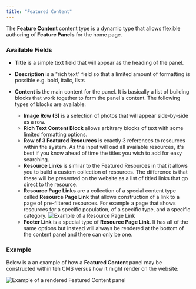 ```yaml
---
title: "Featured Content"
---
```


The **Feature Content** content type is a dynamic type that allows flexible authoring of **Feature Panels** for the home page.

### Available Fields

- **Title** is a simple text field that will appear as the heading of the panel.
- **Description** is a "rich text" field so that a limited amount of formatting is possible e.g. bold, italic, lists
- **Content** is the main content for the panel. It is basically a list of building blocks that work together to form the panel's content. The following types of blocks are available:

  - **Image Row (3)** is a selection of photos that will appear side-by-side as a row.
  - **Rich Text Content Block** allows arbitrary blocks of text with some limited formatting options.
  - **Row of 3 Featured Resources** is exactly 3 references to resources within the system. As the input will oad all available resources, it's best if you know ahead of time the titles you wish to add for easy searching.
  - **Resource Links** is similar to the Featured Resources in that it allows you to build a custom collection of resources. The difference is that these will be presented on the website as a list of titled links that go direct to the resource.
  - **Resource Page Links** are a collection of a special content type called **Resource Page Link** that allows construction of a link to a page of pre-filtered resources. For example a page that shows resources for a specific population, of a specific type, and a specific category.
    ![Example of a Resource Page Link](@assets//featured-content-01.png)
  - **Footer Link** is a special type of **Resource Page Link**. It has all of the same options but instead will always be rendered at the bottom of the content panel and there can only be one.

### Example

Below is a an example of how a **Featured Content** panel may be constructed within teh CMS versus how it might render on the website:

![Example of a rendered Featured Content panel](@assets/featured-content-02.png)
